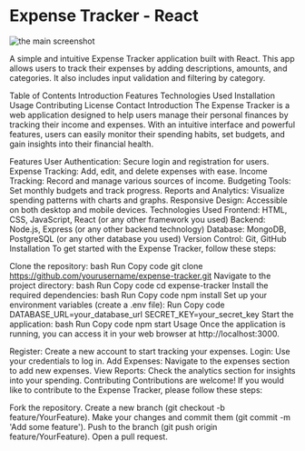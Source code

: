 <h1>Expense Tracker - React</h1>

  ![the main screenshot](https://github.com/user-attachments/assets/2c790a84-0d20-4258-8829-1bf214aabaa1)

A simple and intuitive Expense Tracker application built with React. This app allows users to track their expenses by adding descriptions, amounts, and categories. It also includes input validation and filtering by category.

Table of Contents
Introduction
Features
Technologies Used
Installation
Usage
Contributing
License
Contact
Introduction
The Expense Tracker is a web application designed to help users manage their personal finances by tracking their income and expenses. With an intuitive interface and powerful features, users can easily monitor their spending habits, set budgets, and gain insights into their financial health.

Features
User Authentication: Secure login and registration for users.
Expense Tracking: Add, edit, and delete expenses with ease.
Income Tracking: Record and manage various sources of income.
Budgeting Tools: Set monthly budgets and track progress.
Reports and Analytics: Visualize spending patterns with charts and graphs.
Responsive Design: Accessible on both desktop and mobile devices.
Technologies Used
Frontend: HTML, CSS, JavaScript, React (or any other framework you used)
Backend: Node.js, Express (or any other backend technology)
Database: MongoDB, PostgreSQL (or any other database you used)
Version Control: Git, GitHub
Installation
To get started with the Expense Tracker, follow these steps:

Clone the repository:
bash
Run
Copy code
git clone https://github.com/yourusername/expense-tracker.git
Navigate to the project directory:
bash
Run
Copy code
cd expense-tracker
Install the required dependencies:
bash
Run
Copy code
npm install
Set up your environment variables (create a .env file):
Run
Copy code
DATABASE_URL=your_database_url
SECRET_KEY=your_secret_key
Start the application:
bash
Run
Copy code
npm start
Usage
Once the application is running, you can access it in your web browser at http://localhost:3000.

Register: Create a new account to start tracking your expenses.
Login: Use your credentials to log in.
Add Expenses: Navigate to the expenses section to add new expenses.
View Reports: Check the analytics section for insights into your spending.
Contributing
Contributions are welcome! If you would like to contribute to the Expense Tracker, please follow these steps:

Fork the repository.
Create a new branch (git checkout -b feature/YourFeature).
Make your changes and commit them (git commit -m 'Add some feature').
Push to the branch (git push origin feature/YourFeature).
Open a pull request.
